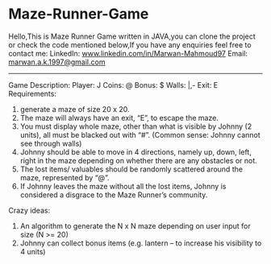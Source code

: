 # Maze-Runner-Game
Hello,This is Maze Runner Game written in JAVA,you can clone the project or check the code mentioned below,If you have any enquiries feel free to contact me:
LinkedIn: www.linkedin.com/in/Marwan-Mahmoud97
Email: marwan.a.k.1997@gmail.com
___________________________________________________________________________________________________________________________________
Game Description:
Player: J 
Coins: @
Bonus: $
Walls: |,-
Exit: E
Requirements:
1.	generate a maze of size 20 x 20.
2.	The maze will always have an exit, “E”, to escape the maze.
3.	You must display whole maze, other than what is visible by Johnny (2 units), all must be blacked out with “#”. (Common sense: Johnny     cannot see through walls)
4.	Johnny should be able to move in 4 directions, namely up, down, left, right in the maze depending on whether there are any obstacles     or not.
5.	The lost items/ valuables should be randomly scattered around the maze, represented by “@”.
6.	If Johnny leaves the maze without all the lost items, Johnny is considered a disgrace to the Maze Runner’s community. 

Crazy ideas:
1.	An algorithm to generate the N x N maze depending on user input for size (N >= 20)
2.	Johnny can collect  bonus items (e.g. lantern – to increase his visibility to 4 units)
